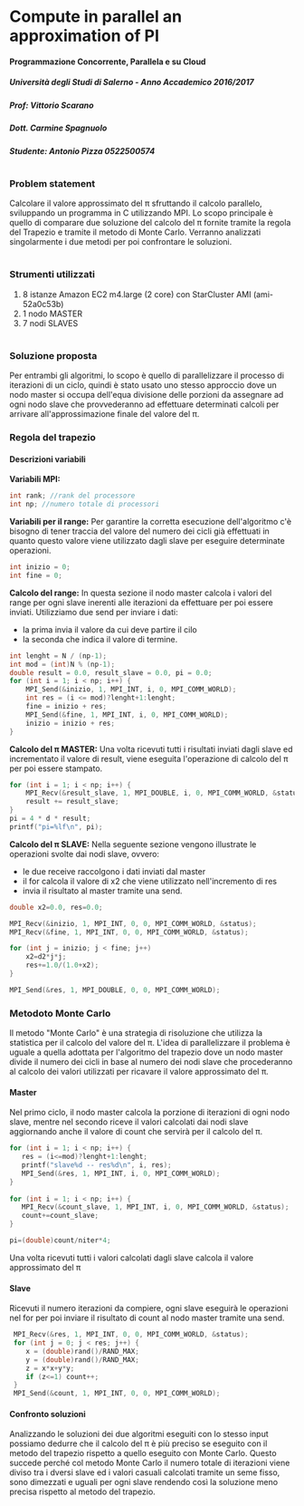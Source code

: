 # Compute in parallel an approximation of PI
#### Programmazione Concorrente, Parallela e su Cloud
##### Università degli Studi di Salerno - Anno Accademico 2016/2017
##### Prof: Vittorio Scarano
##### Dott. Carmine Spagnuolo
##### Studente: Antonio Pizza 0522500574
#
### Problem statement
Calcolare il valore approssimato del π sfruttando il calcolo parallelo, sviluppando un programma in C utilizzando MPI. Lo scopo principale è quello di comparare due soluzione del calcolo del π fornite tramite la regola del Trapezio e tramite il metodo di Monte Carlo.  Verranno analizzati singolarmente i due metodi per poi confrontare le soluzioni. 
#
### Strumenti utilizzati

 1. 8 istanze Amazon EC2 m4.large (2 core) con StarCluster AMI (ami-52a0c53b)
 2. 1 nodo MASTER
 3. 7 nodi SLAVES
 
 #

### Soluzione proposta
Per entrambi gli algoritmi, lo scopo è quello di parallelizzare il processo di iterazioni di un ciclo, quindi è stato usato uno stesso approccio dove un nodo master si occupa dell'equa divisione delle porzioni da assegnare ad ogni nodo slave che provvederanno ad effettuare determinati calcoli per arrivare all'approssimazione finale del valore del π.

### Regola del trapezio

#### Descrizioni variabili
****Variabili MPI:****

```c
int rank; //rank del processore
int np; //numero totale di processori
```

****Variabili per il range:****
Per garantire la corretta esecuzione dell'algoritmo c'è bisogno di tener traccia del valore del numero dei cicli già effettuati in quanto questo valore viene utilizzato dagli slave per eseguire determinate operazioni.
```c
int inizio = 0;
int fine = 0;
```
****Calcolo del range:****
In questa sezione il nodo master calcola i valori del range per ogni slave inerenti alle iterazioni da effettuare per poi essere inviati. Utilizziamo due send per inviare i dati:  

 - la prima invia il valore da cui deve partire il cilo
 - la seconda che indica il valore di termine.

```c
int lenght = N / (np-1); 
int mod = (int)N % (np-1);
double result = 0.0, result_slave = 0.0, pi = 0.0;
for (int i = 1; i < np; i++) {
	MPI_Send(&inizio, 1, MPI_INT, i, 0, MPI_COMM_WORLD);
	int res = (i <= mod)?lenght+1:lenght;
	fine = inizio + res;
	MPI_Send(&fine, 1, MPI_INT, i, 0, MPI_COMM_WORLD);
	inizio = inizio + res;
}
```

****Calcolo del π MASTER:****
Una volta ricevuti tutti i risultati inviati dagli slave ed incrementato il valore di result, viene eseguita l'operazione di calcolo del π per poi essere stampato.
```c
for (int i = 1; i < np; i++) {
	MPI_Recv(&result_slave, 1, MPI_DOUBLE, i, 0, MPI_COMM_WORLD, &status);
	result += result_slave;
}
pi = 4 * d * result;
printf("pi=%lf\n", pi);
```

****Calcolo del π SLAVE:****
Nella seguente sezione vengono illustrate le operazioni svolte dai nodi slave, ovvero:

 - le due receive raccolgono i dati inviati dal master
 - il for calcola il valore di x2 che viene utilizzato nell'incremento di res
 - invia il risultato al master tramite una send. 

```c
double x2=0.0, res=0.0;

MPI_Recv(&inizio, 1, MPI_INT, 0, 0, MPI_COMM_WORLD, &status);
MPI_Recv(&fine, 1, MPI_INT, 0, 0, MPI_COMM_WORLD, &status);

for (int j = inizio; j < fine; j++) 
	x2=d2*j*j;
	res+=1.0/(1.0+x2);
}

MPI_Send(&res, 1, MPI_DOUBLE, 0, 0, MPI_COMM_WORLD);
```



### Metodoto Monte Carlo

Il metodo "Monte Carlo" è una strategia di risoluzione che utilizza la statistica per il calcolo del valore del π. L'idea di parallelizzare il problema è uguale a quella adottata per l'algoritmo del trapezio dove un nodo master divide il numero dei cicli in base al numero dei nodi slave che procederanno al calcolo dei valori utilizzati per ricavare il valore approssimato del π. 

#### Master
Nel primo ciclo, il nodo master calcola la porzione di iterazioni di ogni nodo slave, mentre nel secondo riceve il valori calcolati dai nodi slave aggiornando anche il valore di count che servirà per il calcolo del π.

 ```c
for (int i = 1; i < np; i++) {
	res = (i<=mod)?lenght+1:lenght;
	printf("slave%d -- res%d\n", i, res);
	MPI_Send(&res, 1, MPI_INT, i, 0, MPI_COMM_WORLD);
}
        
for (int i = 1; i < np; i++) {
	MPI_Recv(&count_slave, 1, MPI_INT, i, 0, MPI_COMM_WORLD, &status);
	count+=count_slave;
}

pi=(double)count/niter*4;
```


Una volta ricevuti tutti i valori calcolati dagli slave calcola il valore approssimato del π


 #### Slave
Ricevuti il numero iterazioni da compiere, ogni slave eseguirà le operazioni nel for per poi inviare il risultato di count al nodo master tramite una send.

```c
 MPI_Recv(&res, 1, MPI_INT, 0, 0, MPI_COMM_WORLD, &status);
 for (int j = 0; j < res; j++) {
	x = (double)rand()/RAND_MAX;
	y = (double)rand()/RAND_MAX;
	z = x*x+y*y;
	if (z<=1) count++;
 }
 MPI_Send(&count, 1, MPI_INT, 0, 0, MPI_COMM_WORLD);
```




#### Confronto soluzioni
Analizzando le soluzioni dei due algoritmi eseguiti con lo stesso input possiamo dedurre che il calcolo del π è più preciso se eseguito con il metodo del trapezio rispetto a quello eseguito con Monte Carlo. Questo succede perché col metodo Monte Carlo il numero totale di iterazioni viene diviso tra i dversi slave ed i valori casuali calcolati tramite un seme fisso, sono dimezzati e uguali per ogni slave rendendo così la soluzione meno precisa rispetto al metodo del trapezio.
